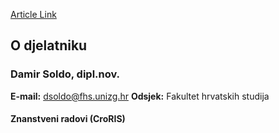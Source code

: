 [Article Link](https://www.fhs.hr/djelatnik/damir.soldo)

## O djelatniku
###  Damir Soldo, dipl.nov. 
**E-mail:**
[dsoldo@fhs.unizg.hr](javascript:startMail\('fqybbqs@fuh.vatmu.e'\);)
**Odsjek:**
Fakultet hrvatskih studija 
#### Znanstveni radovi (CroRIS)
